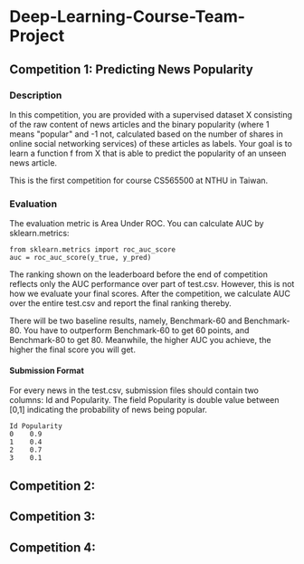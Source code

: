 # Deep-Learning-Course-Team-Project
## Competition 1: Predicting News Popularity
### Description
In this competition, you are provided with a supervised dataset X consisting of the raw content of news articles and the binary popularity (where 1 means "popular" and -1 not, calculated based on the number of shares in online social networking services) of these articles as labels. Your goal is to learn a function f from X that is able to predict the popularity of an unseen news article.

This is the first competition for course CS565500 at NTHU in Taiwan.
### Evaluation
The evaluation metric is Area Under ROC. You can calculate AUC by sklearn.metrics:
<pre><code>from sklearn.metrics import roc_auc_score
auc = roc_auc_score(y_true, y_pred)
</code></pre>

The ranking shown on the leaderboard before the end of competition reflects only the AUC performance over part of test.csv. However, this is not how we evaluate your final scores. After the competition, we calculate AUC over the entire test.csv and report the final ranking thereby.

There will be two baseline results, namely, Benchmark-60 and Benchmark-80. You have to outperform Benchmark-60 to get 60 points, and Benchmark-80 to get 80. Meanwhile, the higher AUC you achieve, the higher the final score you will get.

#### Submission Format
For every news in the test.csv, submission files should contain two columns: Id and Popularity. The field Popularity is double value between [0,1] indicating the probability of news being popular.
<pre><code>Id Popularity
0    0.9
1    0.4
2    0.7
3    0.1
</code></pre>

## Competition 2:

## Competition 3:

## Competition 4:
